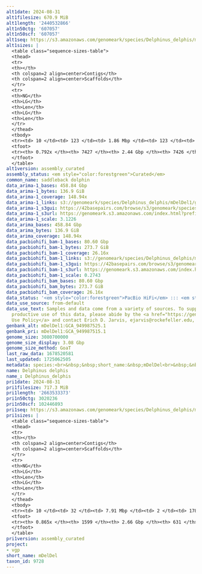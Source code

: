 ```yaml
---
alt1date: 2024-08-31
alt1filesize: 670.9 MiB
alt1length: '2440532866'
alt1n50ctg: '607057'
alt1n50scf: '607057'
alt1seq: https://s3.amazonaws.com/genomeark/species/Delphinus_delphis/mDelDel1/assembly_curated/mDelDel1.alt.cur.20240831.fasta.gz
alt1sizes: |
  <table class="sequence-sizes-table">
  <thead>
  <tr>
  <th></th>
  <th colspan=2 align=center>Contigs</th>
  <th colspan=2 align=center>Scaffolds</th>
  </tr>
  <tr>
  <th>NG</th>
  <th>LG</th>
  <th>Len</th>
  <th>LG</th>
  <th>Len</th>
  </tr>
  </thead>
  <tbody>
  <tr><td> 10 </td><td> 123 </td><td> 1.86 Mbp </td><td> 123 </td><td> 1.86 Mbp </td></tr><tr><td> 20 </td><td> 316 </td><td> 1.37 Mbp </td><td> 316 </td><td> 1.38 Mbp </td></tr><tr><td> 30 </td><td> 573 </td><td> 1.05 Mbp </td><td> 572 </td><td> 1.06 Mbp </td></tr><tr><td> 40 </td><td> 905 </td><td> 0.81 Mbp </td><td> 904 </td><td> 0.81 Mbp </td></tr><tr style="background-color:#cccccc;"><td> 50 </td><td> 1343 </td><td> 0.61 Mbp </td><td> 1342 </td><td> 0.61 Mbp </td></tr><tr><td> 60 </td><td> 1939 </td><td> 428.82 Kbp </td><td> 1938 </td><td> 428.82 Kbp </td></tr><tr><td> 70 </td><td> 2898 </td><td> 229.76 Kbp </td><td> 2897 </td><td> 229.76 Kbp </td></tr><tr><td> 80 </td><td> 0 </td><td>  </td><td> 0 </td><td>  </td></tr><tr><td> 90 </td><td> 0 </td><td>  </td><td> 0 </td><td>  </td></tr><tr><td> 100 </td><td> 0 </td><td>  </td><td> 0 </td><td>  </td></tr></tbody>
  <tfoot>
  <tr><th> 0.792x </th><th> 7427 </th><th> 2.44 Gbp </th><th> 7426 </th><th> 2.44 Gbp </th></tr>
  </tfoot>
  </table>
alt1version: assembly_curated
assembly_status: <em style="color:forestgreen">Curated</em>
common_name: saddleback dolphin
data_arima-1_bases: 458.84 Gbp
data_arima-1_bytes: 136.9 GiB
data_arima-1_coverage: 148.94x
data_arima-1_links: s3://genomeark/species/Delphinus_delphis/mDelDel1/genomic_data/arima/<br>
data_arima-1_s3gui: https://42basepairs.com/browse/s3/genomeark/species/Delphinus_delphis/mDelDel1/genomic_data/arima/
data_arima-1_s3url: https://genomeark.s3.amazonaws.com/index.html?prefix=species/Delphinus_delphis/mDelDel1/genomic_data/arima/
data_arima-1_scale: 3.1226
data_arima_bases: 458.84 Gbp
data_arima_bytes: 136.9 GiB
data_arima_coverage: 148.94x
data_pacbiohifi_bam-1_bases: 80.60 Gbp
data_pacbiohifi_bam-1_bytes: 273.7 GiB
data_pacbiohifi_bam-1_coverage: 26.16x
data_pacbiohifi_bam-1_links: s3://genomeark/species/Delphinus_delphis/mDelDel1/genomic_data/pacbio_hifi/<br>
data_pacbiohifi_bam-1_s3gui: https://42basepairs.com/browse/s3/genomeark/species/Delphinus_delphis/mDelDel1/genomic_data/pacbio_hifi/
data_pacbiohifi_bam-1_s3url: https://genomeark.s3.amazonaws.com/index.html?prefix=species/Delphinus_delphis/mDelDel1/genomic_data/pacbio_hifi/
data_pacbiohifi_bam-1_scale: 0.2743
data_pacbiohifi_bam_bases: 80.60 Gbp
data_pacbiohifi_bam_bytes: 273.7 GiB
data_pacbiohifi_bam_coverage: 26.16x
data_status: '<em style="color:forestgreen">PacBio HiFi</em> ::: <em style="color:forestgreen">Arima</em>'
data_use_source: from-default
data_use_text: Samples and data come from a variety of sources. To support fair and
  productive use of this data, please abide by the <a href="https://genome10k.soe.ucsc.edu/data-use-policies/">Data
  Use Policy</a> and contact Erich D. Jarvis, ejarvis@rockefeller.edu, with any questions.
genbank_alt: mDelDel1:GCA_949987525.1
genbank_pri: mDelDel1:GCA_949987515.1
genome_size: 3080700000
genome_size_display: 3.08 Gbp
genome_size_method: GoaT
last_raw_data: 1678520581
last_updated: 1725062505
metadata: species:<br>&nbsp;&nbsp;short_name:&nbsp;mDelDel<br>&nbsp;&nbsp;name:&nbsp;Delphinus&nbsp;delphis<br>&nbsp;&nbsp;taxon_id:&nbsp;9728<br>&nbsp;&nbsp;common_name:&nbsp;saddleback&nbsp;dolphin<br>&nbsp;&nbsp;order:<br>&nbsp;&nbsp;&nbsp;&nbsp;name:&nbsp;Cetacea<br>&nbsp;&nbsp;family:<br>&nbsp;&nbsp;&nbsp;&nbsp;name:&nbsp;Delphinidae<br>&nbsp;&nbsp;individuals:<br>&nbsp;&nbsp;&nbsp;&nbsp;-&nbsp;short_name:&nbsp;mDelDel1<br>&nbsp;&nbsp;&nbsp;&nbsp;&nbsp;&nbsp;biosample_id:&nbsp;SAMEA111380534<br>&nbsp;&nbsp;&nbsp;&nbsp;&nbsp;&nbsp;sex:&nbsp;male<br>&nbsp;&nbsp;genome_size:&nbsp;3080700000<br>&nbsp;&nbsp;genome_size_method:&nbsp;GoaT<br>&nbsp;&nbsp;project:&nbsp;[&nbsp;vgp&nbsp;]<br>
name: Delphinus delphis
name_: Delphinus_delphis
pri1date: 2024-08-31
pri1filesize: 717.3 MiB
pri1length: '2663533373'
pri1n50ctg: 3020236
pri1n50scf: 102446893
pri1seq: https://s3.amazonaws.com/genomeark/species/Delphinus_delphis/mDelDel1/assembly_curated/mDelDel1.pri.cur.20240831.fasta.gz
pri1sizes: |
  <table class="sequence-sizes-table">
  <thead>
  <tr>
  <th></th>
  <th colspan=2 align=center>Contigs</th>
  <th colspan=2 align=center>Scaffolds</th>
  </tr>
  <tr>
  <th>NG</th>
  <th>LG</th>
  <th>Len</th>
  <th>LG</th>
  <th>Len</th>
  </tr>
  </thead>
  <tbody>
  <tr><td> 10 </td><td> 32 </td><td> 7.91 Mbp </td><td> 2 </td><td> 178.37 Mbp </td></tr><tr><td> 20 </td><td> 78 </td><td> 5.87 Mbp </td><td> 4 </td><td> 144.52 Mbp </td></tr><tr><td> 30 </td><td> 136 </td><td> 4.71 Mbp </td><td> 6 </td><td> 126.48 Mbp </td></tr><tr><td> 40 </td><td> 208 </td><td> 3.90 Mbp </td><td> 9 </td><td> 110.53 Mbp </td></tr><tr style="background-color:#cccccc;"><td> 50 </td><td> 298 </td><td style="background-color:#88ff88;"> 3.02 Mbp </td><td> 12 </td><td style="background-color:#88ff88;"> 102.45 Mbp </td></tr><tr><td> 60 </td><td> 417 </td><td> 2.23 Mbp </td><td> 15 </td><td> 88.85 Mbp </td></tr><tr><td> 70 </td><td> 584 </td><td> 1.53 Mbp </td><td> 19 </td><td> 78.82 Mbp </td></tr><tr><td> 80 </td><td> 863 </td><td> 0.77 Mbp </td><td> 53 </td><td> 1.91 Mbp </td></tr><tr><td> 90 </td><td> 0 </td><td>  </td><td> 0 </td><td>  </td></tr><tr><td> 100 </td><td> 0 </td><td>  </td><td> 0 </td><td>  </td></tr></tbody>
  <tfoot>
  <tr><th> 0.865x </th><th> 1599 </th><th> 2.66 Gbp </th><th> 631 </th><th> 2.66 Gbp </th></tr>
  </tfoot>
  </table>
pri1version: assembly_curated
project:
- vgp
short_name: mDelDel
taxon_id: 9728
---
```

